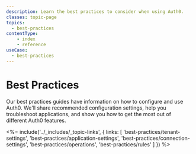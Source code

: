 ```yaml
---
description: Learn the best practices to consider when using Auth0.
classes: topic-page
topics:
  - best-practices
contentType: 
    - index
    - reference
useCase:
  - best-practices
---
```


# Best Practices

Our best practices guides have information on how to configure and use Auth0. We'll share recommended configuration settings, help you troubleshoot applications, and show you how to get the most out of different Auth0 features.

<%= include('../_includes/_topic-links', { links: [
  'best-practices/tenant-settings',
  'best-practices/application-settings',
  'best-practices/connection-settings',
  'best-practices/operations',
  'best-practices/rules'
] }) %>